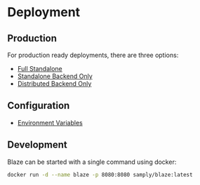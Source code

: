 # Deployment

## Production

For production ready deployments, there are three options:

* [Full Standalone](full-standalone.md)
* [Standalone Backend Only](standalone-backend.md)
* [Distributed Backend Only](distributed-backend.md)

## Configuration

* [Environment Variables](environment-variables.md)

## Development

Blaze can be started with a single command using docker:

```sh
docker run -d --name blaze -p 8080:8080 samply/blaze:latest
```
